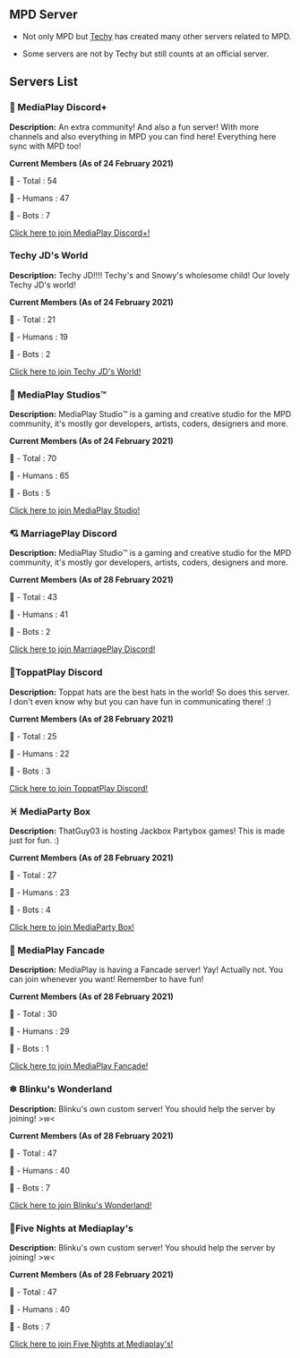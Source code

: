 ## MPD Server

-   Not only MPD but [Techy][] has created many other servers related to
    MPD.

<!-- -->

-   Some servers are not by Techy but still counts at an official
    server.

## Servers List

### **💎 MediaPlay Discord+**

**Description:** An extra community! And also a fun server! With more
channels and also everything in MPD you can find here! Everything here
sync with MPD too!

**Current Members (As of 24 February 2021)**

💎 - Total : 54

🚻 - Humans : 47

🤖 - Bots : 7

[Click here to join MediaPlay Discord+!][]

  

### **Techy JD's World**

**Description:** Techy JD!!!! Techy's and Snowy's wholesome child! Our
lovely Techy JD's world!

**Current Members (As of 24 February 2021)**

💎 - Total : 21

🚻 - Humans : 19

🤖 - Bots : 2

[Click here to join Techy JD's
World!][Click here to join MediaPlay Discord+!]

### **🎲 MediaPlay Studios™**

**Description:** MediaPlay Studio™️ is a gaming and creative studio for
the MPD community, it's mostly gor developers, artists, coders,
designers and more.

**Current Members (As of 24 February 2021)**

💎 - Total : 70

🚻 - Humans : 65

🤖 - Bots : 5

[Click here to join MediaPlay Studio!][]

  

### **💘 MarriagePlay Discord**

**Description:** MediaPlay Studio™️ is a gaming and creative studio for
the MPD community, it's mostly gor developers, artists, coders,
designers and more.

**Current Members (As of 28 February 2021)**

💎 - Total : 43

🚻 - Humans : 41

🤖 - Bots : 2

[Click here to join MarriagePlay Discord!][]

### **🎩ToppatPlay Discord**

**Description:** Toppat hats are the best hats in the world! So does
this server. I don't even know why but you can have fun in communicating
there! :)

**Current Members (As of 28 February 2021)**

💎 - Total : 25

🚻 - Humans : 22

🤖 - Bots : 3

[Click here to join ToppatPlay Discord!][]

  

### **♓ MediaParty Box**

**Description:** ThatGuy03 is hosting Jackbox Partybox games! This is
made just for fun. :)

**Current Members (As of 28 February 2021)**

💎 - Total : 27

🚻 - Humans : 23

🤖 - Bots : 4

[Click here to join MediaParty Box!][]

  

### **💾 MediaPlay Fancade**

**Description:** MediaPlay is having a Fancade server! Yay! Actually
not. You can join whenever you want! Remember to have fun!

**Current Members (As of 28 February 2021)**

💎 - Total : 30

🚻 - Humans : 29

🤖 - Bots : 1

[Click here to join MediaPlay Fancade!][]

### **❄ Blinku's Wonderland**

**Description:** Blinku's own custom server! You should help the server
by joining! \>w\<

**Current Members (As of 28 February 2021)**

💎 - Total : 47

🚻 - Humans : 40

🤖 - Bots : 7

[Click here to join Blinku's Wonderland!][]

  

### **🐻Five Nights at Mediaplay's**

**Description:** Blinku's own custom server! You should help the server
by joining! \>w\<

**Current Members (As of 28 February 2021)**

💎 - Total : 47

🚻 - Humans : 40

🤖 - Bots : 7

[Click here to join Five Nights at Mediaplay's!][]

  [Click here to join MediaPlay Fancade!]: https://discord.gg/kR5GFECc3G
  [Click here to join Blinku's Wonderland!]: https://discord.gg/hc3c7GX
  [Click here to join Five Nights at Mediaplay's!]: https://discord.gg/vZY97bk8KV
  [Click here to join MediaParty Box!]: https://discord.gg/u6UehDy
  [Techy]: TechNewVideo_YT "wikilink"
  [Click here to join MediaPlay Discord+!]: https://discord.gg/9sYbbuh
  [Click here to join MediaPlay Studio!]: https://discord.gg/qVaq9WU
  [Click here to join MarriagePlay Discord!]: https://discord.gg/RMecu5u
  [Click here to join ToppatPlay Discord!]: https://discord.gg/y3kKRqQ
